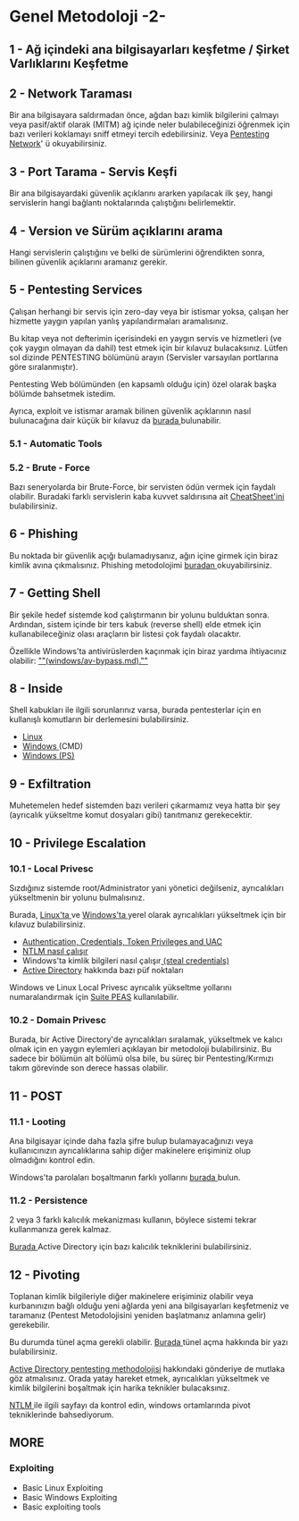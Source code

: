 # Genel Metodoloji -2-



## 1 - Ağ içindeki ana bilgisayarları keşfetme / Şirket Varlıklarını Keşfetme

## 2 - Network Taraması

Bir ana bilgisayara saldırmadan önce, ağdan bazı kimlik bilgilerini çalmayı veya pasif/aktif olarak (MITM) ağ içinde neler bulabileceğinizi öğrenmek için bazı verileri koklamayı sniff etmeyi tercih edebilirsiniz. Veya [Pentesting Network](broken-reference)' ü okuyabilirsiniz.

## 3 - Port Tarama - Servis Keşfi

Bir ana bilgisayardaki güvenlik açıklarını ararken yapılacak ilk şey, hangi servislerin hangi bağlantı noktalarında çalıştığını belirlemektir.&#x20;

## 4 - Version ve Sürüm açıklarını arama

Hangi servislerin çalıştığını ve belki de sürümlerini öğrendikten sonra, bilinen güvenlik açıklarını aramanız gerekir.&#x20;

## 5 - Pentesting Services

Çalışan herhangi bir servis için zero-day veya bir istismar yoksa, çalışan her hizmette yaygın yapılan yanlış yapılandırmaları aramalısınız.

Bu kitap veya not defterimin içerisindeki en yaygın servis ve hizmetleri (ve çok yaygın olmayan da dahil) test etmek için bir kılavuz bulacaksınız. Lütfen sol dizinde PENTESTING bölümünü arayın (Servisler varsayılan portlarına göre sıralanmıştır).

Pentesting Web bölümünden (en kapsamlı olduğu için) özel olarak başka bölümde bahsetmek istedim.

Ayrıca, exploit ve istismar aramak bilinen güvenlik açıklarının nasıl bulunacağına dair küçük bir kılavuz da [burada ](broken-reference)bulunabilir.

### 5.1 - Automatic Tools

### 5.2 - Brute - Force

Bazı seneryolarda bir Brute-Force, bir servisten ödün vermek için faydalı olabilir. Buradaki farklı servislerin kaba kuvvet saldırısına ait [CheatSheet'ini ](broken-reference)bulabilirsiniz.

## 6 - Phishing

Bu noktada bir güvenlik açığı bulamadıysanız, ağın içine girmek için biraz kimlik avına çıkmalısınız. Phishing metodolojimi [buradan ](broken-reference)okuyabilirsiniz.

## 7 - Getting Shell

Bir şekile hedef sistemde kod çalıştırmanın bir yolunu bulduktan sonra. Ardından, sistem içinde bir ters kabuk (reverse shell) elde etmek için kullanabileceğiniz olası araçların bir listesi çok faydalı olacaktır.

Özellikle Windows'ta antivirüslerden kaçınmak için biraz yardıma ihtiyacınız olabilir: [""(windows/av-bypass.md).""](broken-reference)

## 8 - Inside

Shell kabukları ile ilgili sorunlarınız varsa, burada pentesterlar için en kullanışlı komutların bir derlemesini bulabilirsiniz.

* [Linux](broken-reference)
* [Windows ](broken-reference)(CMD)
* [Windows (PS)](broken-reference)

## 9 - Exfiltration

Muhetemelen hedef sistemden bazı verileri çıkarmamız veya hatta bir şey (ayrıcalık yükseltme komut dosyaları gibi) tanıtmanız gerekecektir.

## 10 - Privilege Escalation

### 10.1 - Local Privesc

Sızdığınız sistemde root/Administrator yani yönetici değilseniz, ayrıcalıkları yükseltmenin bir yolunu bulmalısınız.

Burada, [Linux'ta ](broken-reference)ve [Windows'ta ](broken-reference)yerel olarak ayrıcalıkları yükseltmek için bir kılavuz bulabilirsiniz.

* [Authentication, Credentials, Token Privileges and UAC](broken-reference)
* [NTLM nasıl çalışır](broken-reference)
* Windows'ta kimlik bilgileri nasıl çalışır[ (steal credentials)](broken-reference)
* [Active Directory](broken-reference) hakkında bazı püf noktaları

Windows ve Linux Local Privesc ayrıcalık yükseltme yollarını numaralandırmak için [Suite PEAS](https://github.com/carlospolop/PEASS-ng) kullanılabilir.

### 10.2 - Domain Privesc

Burada, bir Active Directory'de ayrıcalıkları sıralamak, yükseltmek ve kalıcı olmak için en yaygın eylemleri açıklayan bir metodoloji bulabilirsiniz. Bu sadece bir bölümün alt bölümü olsa bile, bu süreç bir Pentesting/Kırmızı takım görevinde son derece hassas olabilir.

## 11 - POST

### 11.1 - Looting

Ana bilgisayar içinde daha fazla şifre bulup bulamayacağınızı veya kullanıcınızın ayrıcalıklarına sahip diğer makinelere erişiminiz olup olmadığını kontrol edin.

Windows'ta parolaları boşaltmanın farklı yollarını [burada ](broken-reference)bulun.

### 11.2 - Persistence

2 veya 3 farklı kalıcılık mekanizması kullanın, böylece sistemi tekrar kullanmanıza gerek kalmaz.

[Burada ](broken-reference)Active Directory için bazı kalıcılık tekniklerini bulabilirsiniz.

## 12 - Pivoting

Toplanan kimlik bilgileriyle diğer makinelere erişiminiz olabilir veya kurbanınızın bağlı olduğu yeni ağlarda yeni ana bilgisayarları keşfetmeniz ve taramanız (Pentest Metodolojisini yeniden başlatmanız anlamına gelir) gerekebilir.

Bu durumda tünel açma gerekli olabilir. [Burada ](broken-reference)tünel açma hakkında bir yazı bulabilirsiniz.

[Active Directory pentesting methodolojisi](broken-reference) hakkındaki gönderiye de mutlaka göz atmalısınız. Orada yatay hareket etmek, ayrıcalıkları yükseltmek ve kimlik bilgilerini boşaltmak için harika teknikler bulacaksınız.

[NTLM ](broken-reference)ile ilgili sayfayı da kontrol edin, windows ortamlarında pivot tekniklerinde bahsediyorum.

## MORE

### Exploiting

* Basic Linux Exploiting
* Basic Windows Exploiting
* Basic exploiting tools
